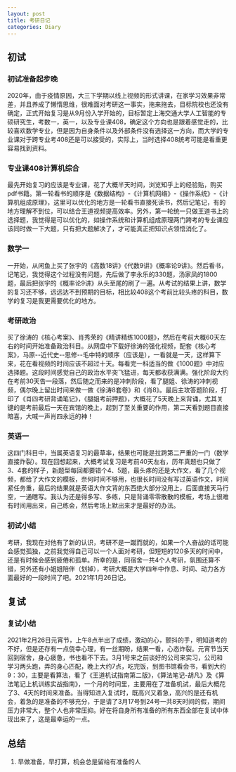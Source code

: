 ```yaml
---    
layout: post    
title: 考研日记    
categories: Diary    
---    
```

  
## 初试  
### 初试准备起步晚
2020年，由于疫情原因，大三下学期以线上视频的形式讲课，在家学习效果非常差，并且养成了懒惰思维，很难面对考研这一事实，拖来拖去，目标院校也还没有确定，正式开始复习是从9月份入学开始的，目标暂定上海交通大学人工智能的专硕研究生，考数一，英一，以及专业课408，确定这个方向也是跟着感觉走的，比较喜欢数学专业，但是因为自身条件以及外部条件没有选择这一方向，而大学的专业课对于跨专业考408还是可以接受的，实际上，当时选择408统考可能是看重更容易找到资料。  

### 专业课408计算机综合  
最先开始复习的应该是专业课，花了大概半天时间，浏览知乎上的经验贴，购买pdf书籍。第一轮看书的顺序是《数据结构》-《计算机网络》-《操作系统》-《计算机组成原理》，这里可以优化的地方是一轮看书直接死读书，然后记笔记，有的地方理解不到位，可以结合王道视频提高效率。另外，第一轮统一只做王道书上的选择题，我觉得是可以优化的，如操作系统和计算机组成原理两门跨考的专业课应该同时做一下大题，只有把大题解决了，才可能真正把知识点领悟消化了。  

### 数学一  
一开始，从闲鱼上买了张宇的《高数18讲》《代数9讲》《概率论9讲》。然后看书，记笔记，我觉得这个过程没有问题，先后做了李永乐的330题，汤家凤的1800题，最后把张宇的《概率论9讲》从头至尾的刷了一遍。从考试的结果上讲，数学的复习还不够，远远达不到预期的目标，相比较408这个考前比较头疼的科目，数学的复习是我更需要优化的地方。

### 考研政治
买了徐涛的《核心考案》、肖秀荣的《精讲精练1000题》，然后在考前大概60天左右的时间开始准备政治科目。从网盘中下载好徐涛的强化视频，配套《核心考案》，马原--近代史--思修--毛中特的顺序（应该是），一看就是一天，这样算下来，花在看视频的时间应该不超过十天。每看完一科适当的做《1000题》中对应选择题。这段时间感觉自己的政治水平突飞猛进，每天都收获满满。强化阶段大约在考前30天告一段落，然后随之而来的是冲刺阶段，看了腿姐、徐涛的冲刺视频，偶尔晚上留出时间来做一做《徐涛8套卷》和《肖8》。最后主攻答题阶段，打印了《肖四考研背诵笔记》，《腿姐考前押题》，大概花了5天晚上来背诵，尤其关键的是考前最后一天在宾馆的晚上，起到了至关重要的作用，第二天看到题目直接暗喜，大喊一声肖四永远的神！

### 英语一
这四门科目中，当属英语复习的最草率，结果也可能是拉跨第二严重的一门（数学直接炸裂）。现在回想起来，大概考试复习是考前40天左右，历年真题也只做了3、4套的样子，新题型每回都要错个4、5题，最头疼的还是大作文，看了几个视频，都给了大作文的模板，奈何时间不够用，也很长时间没有写过英语作文，时间紧任务重，最后的结果就是英语大作文背的东西绝大部分没用上，后面直接天马行空，一通瞎写。我认为还是得多写、多练，只是背诵零零散散的模板，考场上很难有时间用出来，自己练会，然后考场上默出来才是最好的办法。 

### 初试小结
考研，我现在对他有了新的认识，考研不是一蹴而就的，如果一个人奋战的话可能会感觉孤独，之前我觉得自己可以一个人面对考研，但短短的120多天的时间中，还是有时候会感到疲倦和孤单。所幸的是，同宿舍一共4个人考研，氛围还算不错，另外还有小姐姐陪伴（划掉），考研大概是大学四年中作息、时间、动力各方面最好的一段时间了吧。2021年1月26日记。

## 复试
### 复试小结
2021年2月26日元宵节，上午8点半出了成绩，激动的心，颤抖的手，明知道考的不好，但是还存有一点侥幸心理，有一丝期盼，结果一看，心态炸裂。元宵节当天回到宿舍，身心疲惫，书也看不下去。3月1号来之前谈好的公司来实习，公司和学习两头跑，弄的身心匹配，晚上大约7点，吃完饭，到图书馆看会书，看到大约9：30，主要是看算法，看了《王道机试指南第二版》，《算法笔记-胡凡》及《算法笔记上机训练实战指南》，一个月的时间里，主要用在了准备机试，最后大概花了3、4天的时间来准备。当得知进入复试时，既高兴又着急，高兴的是还有机会，着急的是准备的不够充分，于是请了3月17号到24号一共8天时间的假，期间压力非常大，整个人也非常压抑。好在将自身所有准备的所有东西全部在复试中体现出来了，这是最幸运的一点。

## 总结
1. 早做准备，早打算，机会总是留给有准备的人
